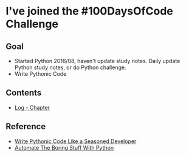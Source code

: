 # I've joined the #100DaysOfCode Challenge


## Goal
* Started Python 2016/08, haven't update study notes. Daily update Python study notes, or do Python challenge. 
* Write Pythonic Code


## Contents 
* [Log - Chapter](log.md)


## Reference
* [Write Pythonic Code Like a Seasoned Developer](https://training.talkpython.fm/courses/details/write-pythonic-code-like-a-seasoned-developer)
* [Automate The Boring Stuff With Python](https://automatetheboringstuff.com)

